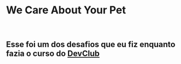 <h1>We Care About Your Pet</h1>
<br>
<h2>Esse foi um dos desafios que eu fiz enquanto fazia o curso do <a href="https://aulas.devclub.com.br/signin">DevClub</a></h2>
